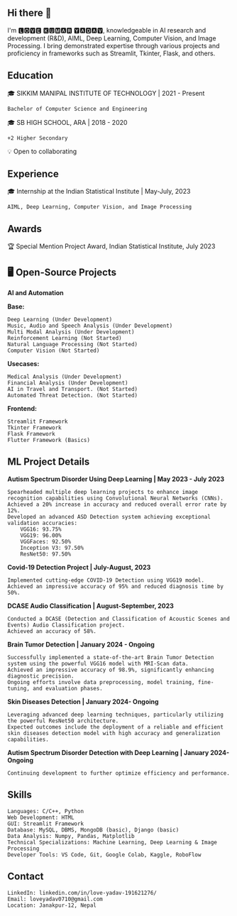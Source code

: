 ## Hi there 👋

I'm 🅻🅾🆅🅴 🅺🆄🅼🅰🆁 🆈🅰🅳🅰🆅, knowledgeable in AI research and development (R&D), AIML, Deep Learning, Computer Vision, and Image Processing. I bring demonstrated expertise through various projects and proficiency in frameworks such as Streamlit, Tkinter, Flask, and others.


## Education

🎓 SIKKIM MANIPAL INSTITUTE OF TECHNOLOGY | 2021 - Present

    Bachelor of Computer Science and Engineering

🎓 SB HIGH SCHOOL, ARA | 2018 - 2020

    +2 Higher Secondary

💡 Open to collaborating



## Experience

🎓 Internship at the Indian Statistical Institute | May-July, 2023

    AIML, Deep Learning, Computer Vision, and Image Processing
    


## Awards

🏆 Special Mention Project Award, Indian Statistical Institute, July 2023
      




## 🖥️ Open-Source Projects
**AI and Automation**

**Base:**

    Deep Learning (Under Development)
    Music, Audio and Speech Analysis (Under Development)
    Multi Modal Analysis (Under Development)
    Reinforcement Learning (Not Started)
    Natural Language Processing (Not Started)
    Computer Vision (Not Started)

**Usecases:**

    Medical Analysis (Under Development)
    Financial Analysis (Under Development)
    AI in Travel and Transport. (Not Started)
    Automated Threat Detection. (Not Started)

**Frontend:**

    Streamlit Framework
    Tkinter Framework
    Flask Framework
    Flutter Framework (Basics)

## ML Project Details

**Autism Spectrum Disorder Using Deep Learning | May 2023 - July 2023**

    Spearheaded multiple deep learning projects to enhance image recognition capabilities using Convolutional Neural Networks (CNNs).
    Achieved a 20% increase in accuracy and reduced overall error rate by 12%.
    Developed an advanced ASD Detection system achieving exceptional validation accuracies:
        VGG16: 93.75%
        VGG19: 96.00%
        VGGFaces: 92.50%
        Inception V3: 97.50%
        ResNet50: 97.50%

**Covid-19 Detection Project | July-August, 2023**

    Implemented cutting-edge COVID-19 Detection using VGG19 model.
    Achieved an impressive accuracy of 95% and reduced diagnosis time by 50%.

**DCASE Audio Classification | August-September, 2023**

    Conducted a DCASE (Detection and Classification of Acoustic Scenes and Events) Audio Classification project.
    Achieved an accuracy of 58%.

**Brain Tumor Detection | January 2024 - Ongoing**

    Successfully implemented a state-of-the-art Brain Tumor Detection system using the powerful VGG16 model with MRI-Scan data.
    Achieved an impressive accuracy of 98.9%, significantly enhancing diagnostic precision.
    Ongoing efforts involve data preprocessing, model training, fine-tuning, and evaluation phases.

**Skin Diseases Detection | January 2024- Ongoing**

    Leveraging advanced deep learning techniques, particularly utilizing the powerful ResNet50 architecture.
    Expected outcomes include the deployment of a reliable and efficient skin diseases detection model with high accuracy and generalization capabilities.

**Autism Spectrum Disorder Detection with Deep Learning | January 2024- Ongoing**

    Continuing development to further optimize efficiency and performance.

## Skills

    Languages: C/C++, Python
    Web Development: HTML
    GUI: Streamlit Framework
    Database: MySQL, DBMS, MongoDB (basic), Django (basic)
    Data Analysis: Numpy, Pandas, Matplotlib
    Technical Specializations: Machine Learning, Deep Learning & Image Processing
    Developer Tools: VS Code, Git, Google Colab, Kaggle, RoboFlow

## Contact

    LinkedIn: linkedin.com/in/love-yadav-191621276/
    Email: loveyadav0710@gmail.com
    Location: Janakpur-12, Nepal


